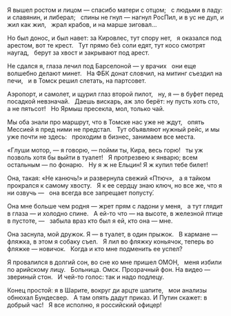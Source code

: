 Я вышел ростом и лицом — спасибо матери с отцом;  
с людьми в ладу: и славянин, и либерал;  
спины не гнул — нагнул РосПил, и в ус не дул, и жил как жил,  
жрал крабов, и на марше зиговал…

Но был донос, и был навет: за Кировлес, тут спору нет,  
я оказался под арестом, вот те крест.  
Тут прямо бе́з соли едят, тут косо смотрят наугад,  
берут за хвост и закрывают под арест.

Не сдался я, глаза лечил под Барселоной — у врачих  
они еще волшебно делают минет.  
На ФБК донат словчил, на митинг съездил на печи,  
и в Томск решил слетать, на партсовет.

Аэропорт, и самолет, и щурил глаз второй пилот,  
ну, я — в буфет перед посадкой невзначай.  
Даешь вискарь, аж зло берёт: ну пусть хоть сто, а не пятьсот!  
Но Ярмыш пресекла, мол, только чай.

Мы оба знали про маршрут, что в Томске нас уже не ждут,  
опять Мессией я пред ними не предстал.  
Тут объявляют нужный рейс, и мы уже почти не здесь:  
проходим в бизнес, занимаем все места.

«Глуши мотор, — я говорю, — пойми ты, Кира, весь горю!  
ты уж позволь хотя бы выйти в туалет!  
Я протрезвею к январю; всем остальным — по фонарю.  
Ну я ж не Ельцин! Я ж купил тебе билет!

Она, такая: «Не канючь!» и развернула свежий «Птюч»,  
а я тайком прокрался к самому хвосту.  
Я к ее сердцу знаю ключ, но все же, что я ни озвучь —  
она всегда все запрещает попусту́.

Она мне больше чем родня — жрет прям с ладони у меня,  
а тут глядит в глаза — и холодно спине.  
А ей-то что — на высоте, в железной птице в пустоте, —  
забыла враз кто был я ей, кто она — мне.

Она заснула, мой дружок. Я — в туалет, в один прыжок.  
В кармане — фляжка, в этом я собаку съел.  
Я лил во фляжку коньячок, теперь во фляжке — новичок.  
Когда и кто мне подменить ее успел?

Я провалился в долгий сон, во сне ко мне пришел ОМОН,  
меня избили по арийскому лицу.  
Больница. Омск. Прозрачный фон. На видео — звериный стон.  
И чей-то голос: так и надо подлецу.

Конец простой: я в Шарите, вокруг ди арцте шапите,  
мои анализы обнюхал Бундесвер.  
А там опять дадут приказ. И Путин скажет: в добрый час!  
Я все исполню, я российский офицер!

